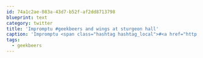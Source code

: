 ```yaml
---
id: 74a1c2ae-083a-43d7-b52f-af2dd8713798
blueprint: text
category: twitter
title: 'Impromptu #geekbeers and wings at sturgeon hall'
caption: 'Impromptu <span class="hashtag hashtag_local">#<a href="http://tweettemp.darylchymko.ca/?tag=geekbeers">geekbeers</a> and wings at sturgeon hall'
tags:
  - geekbeers
---
```

